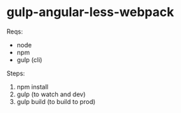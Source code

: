 # gulp-angular-less-webpack

Reqs:
- node
- npm
- gulp (cli)

Steps:
1) npm install
2) gulp (to watch and dev)
3) gulp build (to build to prod)

